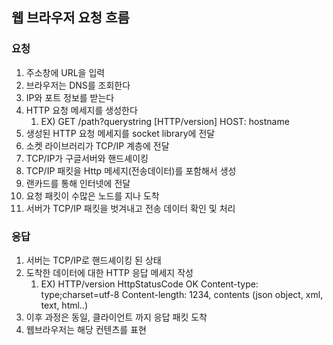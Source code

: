 ## 웹 브라우저 요청 흐름
### 요청
1. 주소창에 URL을 입력
2. 브라우저는 DNS를 조회한다
3. IP와 포트 정보를 받는다
4. HTTP 요청 메세지를 생성한다
   1. EX) GET /path?querystring [HTTP/version] HOST: hostname
5. 생성된 HTTP 요청 메세지를 socket library에 전달
6. 소켓 라이브러리가 TCP/IP 계층에 전달
7. TCP/IP가 구글서버와 핸드셰이킹
8. TCP/IP 패킷을 Http 메세지(전송데이터)를 포함해서 생성
9. 랜카드를 통해 인터넷에 전달
10. 요청 패킷이 수많은 노드를 지나 도착
11. 서버가 TCP/IP 패킷을 벗겨내고 전송 데이터 확인 및 처리

### 응답
1. 서버는 TCP/IP로 핸드셰이킹 된 상태
2. 도착한 데이터에 대한 HTTP 응답 메세지 작성
   1. EX) HTTP/version HttpStatusCode OK Content-type: type;charset=utf-8
   Content-length: 1234, contents (json object, xml, text, html..)
3. 이후 과정은 동일, 클라이언트 까지 응답 패킷 도착
4. 웹브라우저는 해당 컨텐츠를 표현
